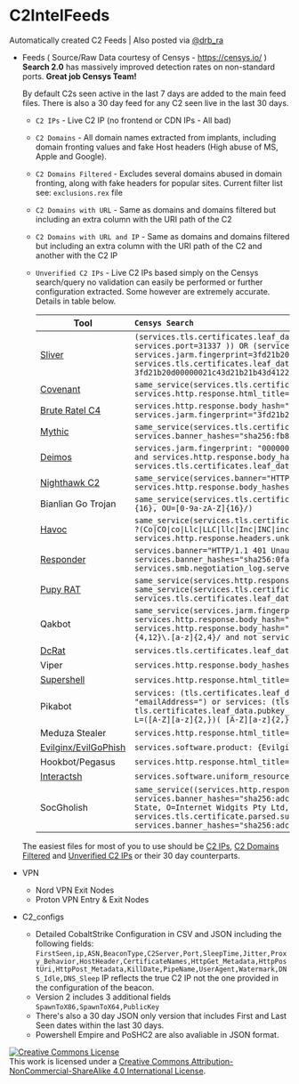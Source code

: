 # C2IntelFeeds
Automatically created C2 Feeds | Also posted via [@drb_ra](https://twitter.com/drb_ra)


* Feeds ( Source/Raw Data courtesy of Censys - https://censys.io/ ) \
 **Search 2.0** has massively improved detection rates on non-standard ports. **Great job Censys Team!**

  By default C2s seen active in the last 7 days are added to the main feed files. There is also a 30 day feed for any C2 seen live in the last 30 days.

  * `C2 IPs` - Live C2 IP (no frontend or CDN IPs - All bad)
  * `C2 Domains` - All domain names extracted from implants, including domain fronting values and fake Host headers (High abuse of MS, Apple and Google).
  * `C2 Domains Filtered` - Excludes several domains abused in domain fronting, along with fake headers for popular sites. Current filter list see:  `exclusions.rex` file
  * `C2 Domains with URL` - Same as domains and domains filtered but including an extra column with the URI path of the C2
  * `C2 Domains with URL and IP` - Same as domains and domains filtered but including an extra column with the URI path of the C2 and another with the C2 IP 
  * `Unverified C2 IPs` - Live C2 IPs based simply on the Censys search/query no validation can easily be performed or further configuration extracted. Some however are extremely accurate. Details in table below.
  
    | Tool | ```Censys Search```|
    |------|:------------|
    | [Sliver](https://github.com/BishopFox/sliver) |`(services.tls.certificates.leaf_data.subject.common_name="multiplayer" and same_service(services.jarm.fingerprint= 00000000000000000043d43d00043de2a97eabb398317329f027c66e4c1b01 and NOT services.port=31337 )) OR (services.banner_hashes="sha256:1f25c454ae331c582fbdb7af8a9839785a795b06a6649d92484b79565f7174ae" and services.jarm.fingerprint=3fd21b20d00000021c43d21b21b43d41226dd5dfc615dd4a96265559485910) OR same_service(services.tls.certificates.leaf_data.pubkey_bit_size: 2048 and services.tls.certificates.leaf_data.subject.organization: /(ACME\|Partners\|Tech\|Cloud\|Synergy\|Test\|Debug)? ?(co\|llc\|inc\|corp\|ltd)?/ and services.jarm.fingerprint: 3fd21b20d00000021c43d21b21b43d41226dd5dfc615dd4a96265559485910 and services.tls.certificates.leaf_data.subject.country: US and services.tls.certificates.leaf_data.subject.postal_code: /<1001-9999>/)`|
    |[Covenant](https://github.com/cobbr/Covenant) |`same_service(services.tls.certificates.leaf_data.subject_dn="CN=Covenant" AND services.tls.certificates.leaf_data.issuer_dn="CN=Covenant") OR (services.software.product="Kestrel web server" AND services.http.response.html_title="Covenant")`|
    |[Brute Ratel C4](https://bruteratel.com) |`services.http.response.body_hash="sha1:1a279f5df4103743b823ec2a6a08436fdf63fe30" OR same_service(services.http.response.body_hash="sha1:bc3023b36063a7681db24681472b54fa11f0d4ec" and services.jarm.fingerprint="3fd21b20d00000021c43d21b21b43de0a012c76cf078b8d06f4620c2286f5e")`|
    |[Mythic](https://github.com/its-a-feature/Mythic) |`same_service(services.tls.certificates.leaf_data.subject_dn="O=Mythic" AND services.http.response.html_title="Mythic") OR services.banner_hashes="sha256:fb8b5d212f449a8ba61ab9ed9b44853315c33d12a07f8ce4642892750e251530" OR services.http.response.favicons.md5_hash="6be63470c32ef458926abb198356006c"`|
    |[Deimos](https://github.com/DeimosC2/DeimosC2)|`services.jarm.fingerprint: "00000000000000000041d00000041d9535d5979f591ae8e547c5e5743e5b64" OR same_service(services.banner_hashes="sha256:38ea755e162c55ef70f9506dddfd01641fc838926af9c43eda652da63c67058b" and services.http.response.body_hashes="sha1:04ca7e137e1e9feead96a7df45bb67d5ab3de190" and services.tls.certificates.leaf_data.subject_dn="O=Acme Co" and services.tls.certificates.leaf_data.issuer_dn="O=Acme Co" and not services.tls.certificates.leaf_data.names="127.0.0.1:3000")`|
    |[Nighthawk C2](https://www.mdsec.co.uk/nighthawk/) |`same_service(services.banner="HTTP/1.1 404 Not Found\r\nDate:  <REDACTED>\r\nX-Test: 2\r\nServer: Apache\r\nContent-Length: 20\r\n" and services.http.response.body_hashes="sha256:d872e8e4176213ea84ebc76d8fb621c31b4ca116fd0a51258813e804fe110ca4")`|
    |Bianlian Go Trojan |`same_service(services.tls.certificates.leaf_data.subject_dn=/C=[0-9a-zA-Z]{16}, O=[0-9a-zA-Z]{16}, OU=[0-9a-zA-Z]{16}/ AND services.tls.certificates.leaf_data.issuer_dn=/C=[0-9a-zA-Z]{16}, O=[0-9a-zA-Z]{16}, OU=[0-9a-zA-Z]{16}/)`|     
    |[Havoc](https://github.com/HavocFramework/Havoc) |`same_service(services.tls.certificates.leaf_data.issuer.organization=/(Acme\|ACME\|acme\|Partners\|PARTNERS\|partners\|Tech\|TECH\|tech\|Cloud\|CLOUD\|cloud\|Synergy\|SYNERGY\|synergy\|Test\|TEST\|test\|Debug\|DEBUG\|debug)? ?(Co\|CO\|co\|Llc\|LLC\|llc\|Inc\|INC\|inc\|Corp\|CORP\|corp\|Ltd\|LTD\|ltd)?/ AND services.tls.certificates.leaf_data.issuer.country=US AND services.tls.certificates.leaf_data.issuer.postal_code=/[0-9]{4}/) OR services.http.response.headers.unknown.name: "X-Havoc" OR services.banner_hashes="sha256:f5a45c4aa478a7ba9b44654a929bddc2f6453cd8d6f37cd893dda47220ad9870"`|
    |[Responder](https://github.com/lgandx/Responder) |`services.banner="HTTP/1.1 401 Unauthorized\r\nServer: Microsoft-IIS/7.5\r\nDate:  <REDACTED>\r\nContent-Type: text/html\r\nWWW-Authenticate: NTLM\r\nContent-Length: 0\r\n" OR services.banner_hashes="sha256:0fa31c8c34a370931d8ffe8097e998f778db63e2e036fbd7727a71a0dcf5d28c" OR services.smb.negotiation_log.server_guid="00000000000000000000000000000000ee85abf7eaf60c4f928192476deb76a9"`|
    |[Pupy RAT](https://github.com/n1nj4sec/pupy)|`same_service(services.http.response.headers.Etag:"aa3939fc357723135870d5036b12a67097b03309" AND services.http.response.headers.Server="nginx/1.13.8") OR same_service(services.tls.certificates.leaf_data.issuer.organization:/[a-zA-Z]{10}/ AND  services.tls.certificates.leaf_data.subject.organization:/[a-zA-Z]{10}/ AND services.tls.certificates.leaf_data.subject.organizational_unit="CONTROL")`|
    |Qakbot|`same_service(services.jarm.fingerprint={"21d14d00021d21d21c42d43d0000007abc6200da92c2a1b69c0a56366cbe21","04d02d00004d04d04c04d02d04d04d9674c6b4e623ae36cc2d998e99e2262e"} AND services.http.response.body_hash="sha1:22e5446e82b3e46da34b5ebce6de5751664fb867") OR same_service(services.banner_hashes="sha256:5234096d7003929ad67037af6f5816933cab9e85f9b286468249ac9ab9bfb861" AND services.http.response.body_hash="sha1:22e5446e82b3e46da34b5ebce6de5751664fb867") OR (services.tls.certificates.leaf_data.subject_dn: /C=[A-Z]{2}, OU=([A-Z][a-z]{3,})( [A-Z][a-z]{3,}){0,2}, CN=[a-z]{4,12}\.[a-z]{2,4}/ and not services.tls.certificates.leaf_data.subject_dn:"OU=Domain Control Validated")`|
    |[DcRat](https://github.com/qwqdanchun/DcRat)|`services.tls.certificates.leaf_data.issuer_dn="CN=DcRat Server, OU=qwqdanchun, O=DcRat By qwqdanchun, L=SH, C=CN"`|
    |Viper|`services.http.response.body_hashes="sha1:cd40dbcdae84b1c8606f29342066547069ed5a33" OR services.http.response.favicons.md5_hash="a7469955bff5e489d2270d9b389064e1"`|
    |[Supershell](https://github.com/tdragon6/Supershell/)|`services.http.response.html_title="Supershell - 登录" OR services.http.response.body_hashes="sha256:21ec9c71669486c5b874b1be3b9c341133e83939fdbeefa2080df1b1703c4928"`|
    |Pikabot|`services: (tls.certificates.leaf_data.signature.self_signed: true and http.response.headers: (key: "Etag" and value.headers: '"3147526947+gzip"') and not tls.certificate.parsed.subject_dn: "emailAddress=") or services: (tls.certificates.leaf_data.signature.self_signed: true and tls.cipher_selected="TLS_ECDHE_RSA_WITH_CHACHA20_POLY1305_SHA256" and tls.certificates.leaf_data.pubkey_bit_size=4096 and tls.certificates.leaf_data.issuer_dn: /C=[A-Z]{2}, ST=[A-Z]{2}, O=([A-Z][a-z]{2,})( [A-Z][a-z\.]{2,}){0,5}, OU=([A-Z][a-z]{2,})( [A-Z][a-z\.]{2,}){0,5}, L=([A-Z][a-z]{2,})( [A-Z][a-z]{2,}){0,2}, CN=.*/)`|
    |Meduza Stealer|`services.http.response.html_title="Meduza Stealer" OR services.http.response.favicons.md5_hash="e7a2bb050f7ec5ec2ba405400170a27d"`|
    |[Evilginx/EvilGoPhish](https://help.evilginx.com)|`services.software.product: {Evilginx, EvilGoPhish}`|
    |Hookbot/Pegasus|`services.http.response.html_title="HOOKBOT PANEL" OR services.http.response.favicons.hashes="sha256:b13b77f0b3d95c1146394ea855d915f189d3ea374179755cfb2ac47bfc8f306c"`|
    |[Interactsh](https://github.com/projectdiscovery/interactsh)|`services.software.uniform_resource_identifier: "cpe:2.3:a:interactsh:interactsh:*:*:*:*:*:*:*:*"`|
    |SocGholish|`same_service((services.http.response.body_hashes="sha256:9e17cb15dd75bbbd5dbb984eda674863c3b10ab72613cf8a39a00c3e11a8492a" or services.banner_hashes="sha256:adccff99dd0290cb0ccfbb1d1c041556ff0f494e5f61f3a54d6ebf04307e3279") and services.port="80") and same_service((services.tls.certificates.leaf_data.subject_dn="C=AU, ST=Some-State, O=Internet Widgits Pty Ltd, CN=*" or services.tls.certificates.leaf_data.subject_dn="C=US, ST=Texas, L=San Antonio, O=Google Trust Services LLC, OU=IT, CN=GTS CA 1C3" or services.tls.certificate.parsed.subject_dn="C=AU, ST=Some-State, O=Internet Widgits Pty Ltd, OU=IT, CN=*") and services.port="443" and services.banner_hashes="sha256:adccff99dd0290cb0ccfbb1d1c041556ff0f494e5f61f3a54d6ebf04307e3279")`|
    
  The easiest files for most of you to use should be [C2 IPs](https://github.com/drb-ra/C2IntelFeeds/blob/master/feeds/IPC2s.csv), [C2 Domains Filtered](https://github.com/drb-ra/C2IntelFeeds/blob/master/feeds/domainC2s-filter-abused.csv) and [Unverified C2 IPs](https://github.com/drb-ra/C2IntelFeeds/blob/master/feeds/unverified/IPC2s.csv) or their 30 day counterparts.  
  
* VPN 
  * Nord VPN Exit Nodes
  * Proton VPN Entry & Exit Nodes

* C2_configs 
  * Detailed CobaltStrike Configuration in CSV and JSON including the following fields:  `FirstSeen,ip,ASN,BeaconType,C2Server,Port,SleepTime,Jitter,Proxy_Behavior,HostHeader,CertificateNames,HttpGet_Metadata,HttpPostUri,HttpPost_Metadata,KillDate,PipeName,UserAgent,Watermark,DNS_Idle,DNS_Sleep` IP reflects the true C2 IP not the one provided in the configuration of the beacon.
  * Version 2 includes 3 additional fields `SpawnToX86,SpawnToX64,PublicKey`
  * There's also a 30 day JSON only version that includes First and Last Seen dates within the last 30 days. 
  * Powershell Empire and PoSHC2 are also avaliable in JSON format.


<a rel="license" href="http://creativecommons.org/licenses/by-nc-sa/4.0/"><img alt="Creative Commons License" style="border-width:0" src="https://i.creativecommons.org/l/by-nc-sa/4.0/88x31.png" /></a><br />This work is licensed under a <a rel="license" href="http://creativecommons.org/licenses/by-nc-sa/4.0/">Creative Commons Attribution-NonCommercial-ShareAlike 4.0 International License</a>.
